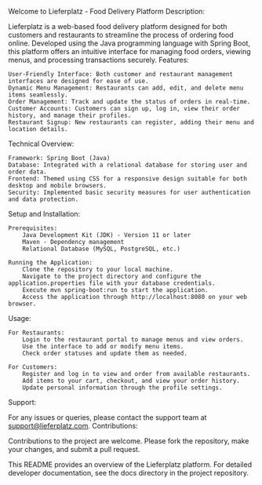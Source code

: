 Welcome to Lieferplatz - Food Delivery Platform
Description:

Lieferplatz is a web-based food delivery platform designed for both customers and restaurants to streamline the process of ordering food online. Developed using the Java programming language with Spring Boot, this platform offers an intuitive interface for managing food orders, viewing menus, and processing transactions securely.
Features:

    User-Friendly Interface: Both customer and restaurant management interfaces are designed for ease of use.
    Dynamic Menu Management: Restaurants can add, edit, and delete menu items seamlessly.
    Order Management: Track and update the status of orders in real-time.
    Customer Accounts: Customers can sign up, log in, view their order history, and manage their profiles.
    Restaurant Signup: New restaurants can register, adding their menu and location details.

Technical Overview:

    Framework: Spring Boot (Java)
    Database: Integrated with a relational database for storing user and order data.
    Frontend: Themed using CSS for a responsive design suitable for both desktop and mobile browsers.
    Security: Implemented basic security measures for user authentication and data protection.

Setup and Installation:

    Prerequisites:
        Java Development Kit (JDK) - Version 11 or later
        Maven - Dependency management
        Relational Database (MySQL, PostgreSQL, etc.)

    Running the Application:
        Clone the repository to your local machine.
        Navigate to the project directory and configure the application.properties file with your database credentials.
        Execute mvn spring-boot:run to start the application.
        Access the application through http://localhost:8080 on your web browser.

Usage:

    For Restaurants:
        Login to the restaurant portal to manage menus and view orders.
        Use the interface to add or modify menu items.
        Check order statuses and update them as needed.

    For Customers:
        Register and log in to view and order from available restaurants.
        Add items to your cart, checkout, and view your order history.
        Update personal information through the profile settings.

Support:

For any issues or queries, please contact the support team at support@lieferplatz.com.
Contributions:

Contributions to the project are welcome. Please fork the repository, make your changes, and submit a pull request.

This README provides an overview of the Lieferplatz platform. For detailed developer documentation, see the docs directory in the project repository.
